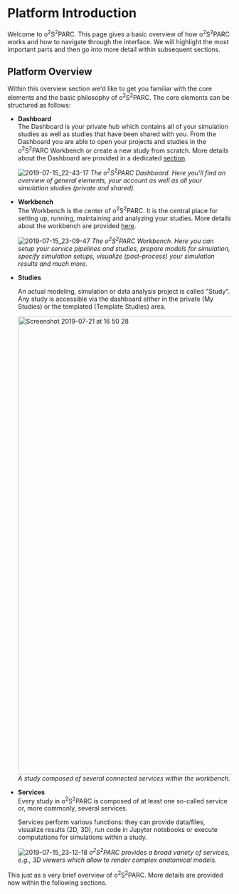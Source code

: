 # Platform Introduction

Welcome to o<sup>2</sup>S<sup>2</sup>PARC. This page gives a basic overview of how o<sup>2</sup>S<sup>2</sup>PARC works and how to navigate through the interface. We will highlight the most important parts and then go into more detail within subsequent sections.

## Platform Overview

Within this overview section we'd like to get you familiar with the core elements and the basic philosophy of o<sup>2</sup>S<sup>2</sup>PARC. The core elements can be structured as follows:

* **Dashboard** <br/>
  The Dashboard is your private hub which contains all of your simulation studies as well as studies that have been shared with you. From the Dashboard you are able to open your projects and studies in the o<sup>2</sup>S<sup>2</sup>PARC Workbench or create a new study from scratch. More details about the Dashboard are provided in a dedicated [section](/docs/platform_introduction/core_elements/dashboard.md).

    ![2019-07-15_22-43-17](https://user-images.githubusercontent.com/32800795/61249899-a47a1100-a756-11e9-9440-e3da2c4ad59c.jpeg)
    *The o<sup>2</sup>S<sup>2</sup>PARC Dashboard. Here you'll find an overview of general elements, your account as well as all your simulation studies (private and shared).*

* **Workbench** <br/>
  The Workbench is the center of o<sup>2</sup>S<sup>2</sup>PARC. It is the central place for setting up, running, maintaining and analyzing your studies. More details about the workbench are provided [here](/docs/platform_introduction/core_elements/workbench.md).
  
  ![2019-07-15_23-09-47](https://user-images.githubusercontent.com/32800795/61249897-a3e17a80-a756-11e9-8158-795d12239e8e.jpeg)
    *The o<sup>2</sup>S<sup>2</sup>PARC Workbench. Here you can setup your service pipelines and studies, prepare models for simulation, specify simulation setups, visualize (post-process) your simulation results and much more.*

* **Studies** <br/>
  
    An actual modeling, simulation or data analysis project is called "Study". Any study is accessible via the dashboard either in the private (My Studies) or the templated (Template Studies) area.

    <img width="1028" alt="Screenshot 2019-07-21 at 16 50 28" src="https://user-images.githubusercontent.com/32800795/61592758-abca7000-abd7-11e9-9a74-e2917ffc5cba.png"> <br/>
    *A study composed of several connected services within the workbench.*


* **Services** <br/>
  Every study in o<sup>2</sup>S<sup>2</sup>PARC is composed of at least one so-called service or, more commonly, several services.
  
  Services perform various functions: they can provide data/files, visualize results (2D, 3D), run code in Jupyter notebooks or execute computations for simulations within a study.
  
  ![2019-07-15_23-12-18](https://user-images.githubusercontent.com/32800795/61249895-a3e17a80-a756-11e9-9dcf-dbf5e28f39b5.jpeg)
  *o<sup>2</sup>S<sup>2</sup>PARC provides a broad variety of services, e.g., 3D viewers which allow to render complex anatomical models.*

This just as a very brief overview of o<sup>2</sup>S<sup>2</sup>PARC. More details are provided now within the following sections.





